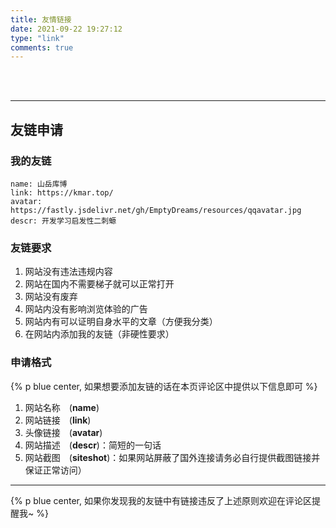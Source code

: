 ```yaml
---
title: 友情链接
date: 2021-09-22 19:27:12
type: "link"
comments: true
---
```


<br/>

<br/>

---

## 友链申请

### 我的友链

```
name: 山岳库博
link: https://kmar.top/
avatar: https://fastly.jsdelivr.net/gh/EmptyDreams/resources/qqavatar.jpg
descr: 开发学习启发性二刺螈
```

### 友链要求

1. 网站没有违法违规内容
2. 网站在国内不需要梯子就可以正常打开
3. 网站没有废弃
4. 网站内没有影响浏览体验的广告
5. 网站内有可以证明自身水平的文章（方便我分类）
6. 在网站内添加我的友链（非硬性要求）

### 申请格式

{% p blue center, 如果想要添加友链的话在本页评论区中提供以下信息即可 %}

1. 网站名称&emsp;(**name**)
2. 网站链接&emsp;(**link**)
3. 头像链接&emsp;(**avatar**)
4. 网站描述&emsp;(**descr**)：简短的一句话
5. 网站截图&emsp;(**siteshot**)：如果网站屏蔽了国外连接请务必自行提供截图链接并保证正常访问）

---

{% p blue center, 如果你发现我的友链中有链接违反了上述原则欢迎在评论区提醒我~ %}